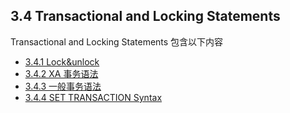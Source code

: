 ## 3.4 Transactional and Locking Statements
Transactional and Locking Statements 包含以下内容

* [3.4.1 Lock&unlock](3.4_Transactional_and_Locking_Statements/3.4.1_Lock&unlock.md)
* [3.4.2 XA 事务语法](3.4_Transactional_and_Locking_Statements/3.4.2_XA_trans_syntax.md)
* [3.4.3 一般事务语法](3.4_Transactional_and_Locking_Statements/3.4.3_normal_trans_syntax.md)
* [3.4.4 SET TRANSACTION Syntax](3.4_Transactional_and_Locking_Statements/3.4.4_SET_TRANSACTION_Syntax.md)